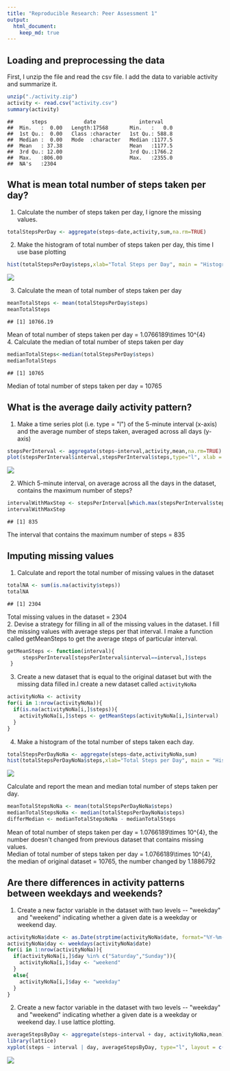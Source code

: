 ```yaml
---
title: "Reproducible Research: Peer Assessment 1"
output: 
  html_document:
    keep_md: true
---
```



## Loading and preprocessing the data
First, I unzip the file and read the csv file. I add the data to variable activity and summarize it.

```r
unzip("./activity.zip")
activity <- read.csv("activity.csv")
summary(activity)
```

```
##      steps            date              interval     
##  Min.   :  0.00   Length:17568       Min.   :   0.0  
##  1st Qu.:  0.00   Class :character   1st Qu.: 588.8  
##  Median :  0.00   Mode  :character   Median :1177.5  
##  Mean   : 37.38                      Mean   :1177.5  
##  3rd Qu.: 12.00                      3rd Qu.:1766.2  
##  Max.   :806.00                      Max.   :2355.0  
##  NA's   :2304
```


## What is mean total number of steps taken per day?
1. Calculate the number of steps taken per day, I ignore the missing values.

```r
totalStepsPerDay <- aggregate(steps~date,activity,sum,na.rm=TRUE)
```
2. Make the histogram of total number of steps taken per day, this time I use base plotting  

```r
hist(totalStepsPerDay$steps,xlab="Total Steps per Day", main = "Histogram of Total Steps Taken Per Day")
```

![](PA1_template_files/figure-html/unnamed-chunk-3-1.png)<!-- -->
  
3. Calculate the mean of total number of steps taken per day  

```r
meanTotalSteps <- mean(totalStepsPerDay$steps)
meanTotalSteps
```

```
## [1] 10766.19
```
Mean of total number of steps taken per day = 1.0766189\times 10^{4}  
4. Calculate the median of total number of steps taken per day  

```r
medianTotalSteps<-median(totalStepsPerDay$steps)
medianTotalSteps
```

```
## [1] 10765
```
Median of total number of steps taken per day = 10765 

## What is the average daily activity pattern?
1. Make a time series plot (i.e. type = "l") of the 5-minute interval (x-axis) and the average number of steps taken, averaged across all days (y-axis)  

```r
stepsPerInterval <- aggregate(steps~interval,activity,mean,na.rm=TRUE)
plot(stepsPerInterval$interval,stepsPerInterval$steps,type="l", xlab = "Interval", ylab = "Average steps")
```

![](PA1_template_files/figure-html/unnamed-chunk-6-1.png)<!-- -->
  
2. Which 5-minute interval, on average across all the days in the dataset, contains the maximum number of steps?  

```r
intervalWithMaxStep <- stepsPerInterval[which.max(stepsPerInterval$steps),]$interval
intervalWithMaxStep
```

```
## [1] 835
```
  
The interval that contains the maximum number of steps = 835  

## Imputing missing values
1. Calculate and report the total number of missing values in the dataset

```r
totalNA <- sum(is.na(activity$steps))
totalNA
```

```
## [1] 2304
```
Total missing values in the dataset = 2304  
2. Devise a strategy for filling in all of the missing values in the dataset. I fill the missing values with average steps per that interval. I make a function called getMeanSteps to get the average steps of particular interval.

```r
getMeanSteps <- function(interval){
     stepsPerInterval[stepsPerInterval$interval==interval,]$steps
 }
```
  
3. Create a new dataset that is equal to the original dataset but with the missing data filled in.I create a new dataset called `activityNoNa`  

```r
activityNoNa <- activity
for(i in 1:nrow(activityNoNa)){
  if(is.na(activityNoNa[i,]$steps)){
    activityNoNa[i,]$steps <- getMeanSteps(activityNoNa[i,]$interval)
  }
}
```

4. Make a histogram of the total number of steps taken each day.    


```r
totalStepsPerDayNoNa <- aggregate(steps~date,activityNoNa,sum)
hist(totalStepsPerDayNoNa$steps,xlab="Total Steps per Day", main = "Histogram of Total Steps Taken Per Day")
```

![](PA1_template_files/figure-html/unnamed-chunk-11-1.png)<!-- -->
  
Calculate and report the mean and median total number of steps taken per day.  

```r
meanTotalStepsNoNa <- mean(totalStepsPerDayNoNa$steps)
medianTotalStepsNoNa <- median(totalStepsPerDayNoNa$steps)
differMedian <- medianTotalStepsNoNa - medianTotalSteps
```
  
Mean of total number of steps taken per day = 1.0766189\times 10^{4}, the number doesn't changed from previous dataset that contains missing values.  
Median of total number of steps taken per day = 1.0766189\times 10^{4}, the median of original dataset = 10765, the number changed by 1.1886792  


## Are there differences in activity patterns between weekdays and weekends?
1. Create a new factor variable in the dataset with two levels -- "weekday" and "weekend" indicating whether a given date is a weekday or weekend day.  

```r
activityNoNa$date <- as.Date(strptime(activityNoNa$date, format="%Y-%m-%d"))
activityNoNa$day <- weekdays(activityNoNa$date)
for(i in 1:nrow(activityNoNa)){
  if(activityNoNa[i,]$day %in% c("Saturday","Sunday")){
    activityNoNa[i,]$day <- "weekend"
  }
  else{
    activityNoNa[i,]$day <- "weekday"
  }
}
```
2. Create a new factor variable in the dataset with two levels -- "weekday" and "weekend" indicating whether a given date is a weekday or weekend day. I use lattice plotting.  

```r
averageStepsByDay <- aggregate(steps~interval + day, activityNoNa,mean)
library(lattice)
xyplot(steps ~ interval | day, averageStepsByDay, type="l", layout = c(1,2), xlab = "Interval", ylab = "Number of Steps")
```

![](PA1_template_files/figure-html/unnamed-chunk-14-1.png)<!-- -->
